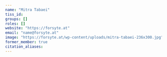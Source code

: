 ```yaml
---
name: "Mitra Tabaei"
tiss_id: 
groups: []
roles: []
website: "https://forsyte.at"
email: "name@forsyte.at"
image: "https://forsyte.at/wp-content/uploads/mitra-tabaei-236x300.jpg"
former_member: true
citation_aliases:
---
```


<!--
Your custom content goes here.
-->